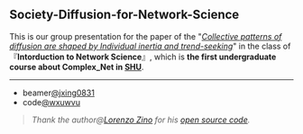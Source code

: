 ## Society-Diffusion-for-Network-Science

This is our group presentation for the paper of the "*[Collective patterns of diffusion are shaped by Individual inertia and trend-seeking](https://doi.org/10.1038/s41467-021-25953-1)*" in the class of 『**Intorduction to Network Science**』, which is **the first undergraduate course about Complex_Net in [SHU](http://mooc1.elearning.shu.edu.cn/mycourse/studentcourse?courseId=227845011&clazzid=61709981&enc=4e2cfaac316455ff9b10dac6526179a4)**.

---

- beamer[@jxing0831](https://github.com/jxing0831)
- code[@wxuwvu](https://github.com/wxuwvu)
  
 > *Thank the author@[Lorenzo Zino](https://github.com/lzino90) for his [open source code](https://github.com/lzino90/diffusion/tree/v1.0).*
        
